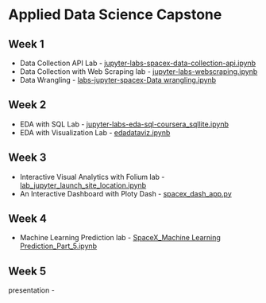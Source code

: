# Applied Data Science Capstone

## Week 1
* Data Collection API Lab - [jupyter-labs-spacex-data-collection-api.ipynb](https://github.com/hfmohammed/capstone/blob/main/jupyter-labs-spacex-data-collection-api.ipynb)
* Data Collection with Web Scraping lab - [jupyter-labs-webscraping.ipynb](https://github.com/hfmohammed/capstone/blob/main/jupyter-labs-webscraping.ipynb)
* Data Wrangling - [labs-jupyter-spacex-Data wrangling.ipynb](https://github.com/hfmohammed/capstone/blob/main/labs-jupyter-spacex-Data%20wrangling.ipynb)


## Week 2
* EDA with SQL Lab - [jupyter-labs-eda-sql-coursera_sqllite.ipynb](https://github.com/hfmohammed/capstone/blob/main/jupyter-labs-eda-sql-coursera_sqllite.ipynb)
* EDA with Visualization Lab - [edadataviz.ipynb](https://github.com/hfmohammed/capstone/blob/main/edadataviz.ipynb)


## Week 3
* Interactive Visual Analytics with Folium lab - [lab_jupyter_launch_site_location.ipynb](https://github.com/hfmohammed/capstone/blob/main/lab_jupyter_launch_site_location.ipynb)
* An Interactive Dashboard with Ploty Dash - [spacex_dash_app.py](https://github.com/hfmohammed/capstone/blob/main/spacex_dash_app.py)


## Week 4
* Machine Learning Prediction lab - [SpaceX_Machine Learning Prediction_Part_5.ipynb](https://github.com/hfmohammed/Applied-Data-Science-Capstone/blob/main/SpaceX_Machine%20Learning%20Prediction_Part_5.ipynb)


## Week 5
presentation - 
